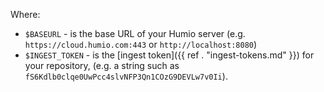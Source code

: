 Where:

* `$BASEURL` - is the base URL of your Humio server (e.g. `https://cloud.humio.com:443` or `http://localhost:8080`)
* `$INGEST_TOKEN` - is the [ingest token]({{ ref . "ingest-tokens.md" }}) for your repository, (e.g. a string such as `fS6Kdlb0clqe0UwPcc4slvNFP3Qn1COzG9DEVLw7v0Ii`).

